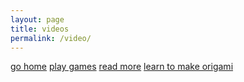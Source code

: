 ```yaml
---
layout: page
title: videos
permalink: /video/
---
```








[go home](index)
[play games](games)
[read more](library)
[learn to make origami](howtomake)
